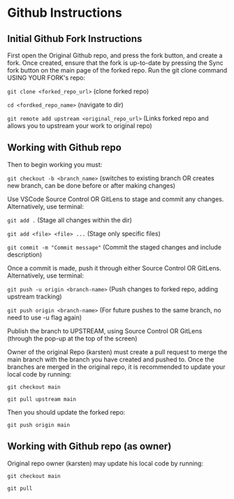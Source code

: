 # Github Instructions

## Initial Github Fork Instructions

First open the Original Github repo, and press the fork button, and create a fork.
Once created, ensure that the fork is up-to-date by pressing the Sync fork button on the main page of the forked repo.
Run the git clone command USING YOUR FORK's repo:

`git clone <forked_repo_url>` (clone forked repo)

`cd <fordked_repo_name>` (navigate to dir)

`git remote add upstream <original_repo_url>` (Links forked repo and allows you to upstream your work to original repo)

## Working with Github repo

Then to begin working you must:

`git checkout -b <branch_name>` (switches to existing branch OR creates new branch, can be done before or after making changes)

Use VSCode Source Control OR GitLens to stage and commit any changes.
Alternatively, use terminal:

`git add .` (Stage all changes within the dir)

`git add <file> <file> ...` (Stage only specific files)

`git commit -m "Commit message"` (Commit the staged changes and include description)

Once a commit is made, push it through either Source Control OR GitLens.
Alternatively, use terminal:

`git push -u origin <branch-name>` (Push changes to forked repo, adding upstream tracking)

`git push origin <branch-name>` (For future pushes to the same branch, no need to use -u flag again)

Publish the branch to UPSTREAM, using Source Control OR GitLens (through the pop-up at the top of the screen)

Owner of the original Repo (karsten) must create a pull request to merge the main branch with the branch you have created and pushed to.
Once the branches are merged in the original repo, it is recommended to update your local code by running:

`git checkout main`

`git pull upstream main`

Then you should update the forked repo:

`git push origin main`

## Working with Github repo (as owner)

Original repo owner (karsten) may update his local code by running:

`git checkout main`

`git pull`
